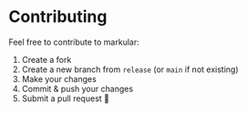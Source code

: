 # Contributing

Feel free to contribute to markular:

1. Create a fork
2. Create a new branch from `release` (or `main` if not existing)
3. Make your changes
4. Commit & push your changes
5. Submit a pull request 🚀
